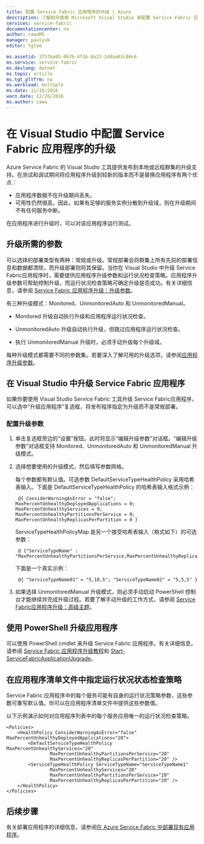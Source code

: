 ```yaml
---
title: 配置 Service Fabric 应用程序的升级 | Azure
description: 了解如何使用 Microsoft Visual Studio 来配置 Service Fabric 应用程序的升级设置。
services: service-fabric
documentationcenter: na
author: cawaMS
manager: paulyuk
editor: tglee

ms.assetid: 1757ba85-0b7b-4f16-8a23-2ddaa61c86c6
ms.service: service-fabric
ms.devlang: dotnet
ms.topic: article
ms.tgt_pltfrm: na
ms.workload: multiple
ms.date: 11/18/2016
wacn.date: 12/26/2016
ms.author: cawa
---
```


# 在 Visual Studio 中配置 Service Fabric 应用程序的升级
Azure Service Fabric 的 Visual Studio 工具提供发布到本地或远程群集的升级支持。在测试和调试期间将应用程序升级到较新的版本而不是替换应用程序有两个优点：

- 应用程序数据不在升级期间丢失。
- 可用性仍然很高，因此，如果有足够的服务实例分散到升级域，则在升级期间不有任何服务中断。

在应用程序进行升级时，可以对该应用程序运行测试。

## 升级所需的参数

可以选择的部署类型有两种：常规或升级。常规部署会将群集上所有先前的部署信息和数据都清除，而升级部署则将其保留。当你在 Visual Studio 中升级 Service Fabric应用程序时，需要提供应用程序升级参数和运行状况检查策略。应用程序升级参数可帮助控制升级，而运行状况检查策略可确定升级是否成功。有关详细信息，请参阅 [Service Fabric 应用程序升级：升级参数](./service-fabric-application-upgrade-parameters.md)。

有三种升级模式：Monitored、UnmonitoredAuto 和 UnmonitoredManual。

  - Monitored 升级自动执行升级和应用程序运行状况检查。

  - UnmonitoredAuto 升级自动执行升级，但跳过应用程序运行状况检查。

  - 执行 UnmonitoredManual 升级时，必须手动升级每个升级域。

每种升级模式都需要不同的参数集。若要深入了解可用的升级选项，请参阅[应用程序升级参数](./service-fabric-application-upgrade-parameters.md)。

## 在 Visual Studio 中升级 Service Fabric 应用程序

如果你要使用 Visual Studio Service Fabric 工具升级 Service Fabric应用程序，可以选中“升级应用程序”复选框，将发布程序指定为升级而不是常规部署。

### 配置升级参数

1. 单击复选框旁边的“设置”按钮。此时将显示“编辑升级参数”对话框。“编辑升级参数”对话框支持 Monitored、UnmonitoredAuto 和 UnmonitoredManual 升级模式。

2. 选择想要使用的升级模式，然后填写参数网格。

    每个参数都有默认值。可选参数 DefaultServiceTypeHealthPolicy 采用哈希表输入。下面是 DefaultServiceTypeHealthPolicy 的哈希表输入格式示例：

        @{ ConsiderWarningAsError = "false"; MaxPercentUnhealthyDeployedApplications = 0; MaxPercentUnhealthyServices = 0; MaxPercentUnhealthyPartitionsPerService = 0; MaxPercentUnhealthyReplicasPerPartition = 0 }
        
    ServiceTypeHealthPolicyMap 是另一个接受哈希表输入（格式如下）的可选参数：

        @ {"ServiceTypeName" : "MaxPercentUnhealthyPartitionsPerService,MaxPercentUnhealthyReplicasPerPartition,MaxPercentUnhealthyServices"}
        
    下面是一个真实示例：

        @{ "ServiceTypeName01" = "5,10,5"; "ServiceTypeName02" = "5,5,5" }
    
3. 如果选择 UnmonitoredManual 升级模式，则必须手动启动 PowerShell 控制台才能继续并完成升级过程。若要了解手动升级的工作方式，请参阅 [Service Fabric应用程序升级：高级主题](./service-fabric-application-upgrade-advanced.md)。

## 使用 PowerShell 升级应用程序

可以使用 PowerShell cmdlet 来升级 Service Fabric 应用程序。有关详细信息，请参阅 [Service Fabric 应用程序升级教程](./service-fabric-application-upgrade-tutorial.md)和 [Start-ServiceFabricApplicationUpgrade](https://msdn.microsoft.com/zh-cn/library/mt125975.aspx)。

## 在应用程序清单文件中指定运行状况状态检查策略

Service Fabric 应用程序中的每个服务可能有自身的运行状况策略参数，这些参数可重写默认值。你可以在应用程序清单文件中提供这些参数值。

以下示例演示如何对应用程序列表中的每个服务应用唯一的运行状况检查策略。

    <Policies>
        <HealthPolicy ConsiderWarningAsError="false" MaxPercentUnhealthyDeployedApplications="20">
            <DefaultServiceTypeHealthPolicy MaxPercentUnhealthyServices="20"               
                    MaxPercentUnhealthyPartitionsPerService="20"
                    MaxPercentUnhealthyReplicasPerPartition="20" />
            <ServiceTypeHealthPolicy ServiceTypeName="ServiceTypeName1"
                    MaxPercentUnhealthyServices="20"
                    MaxPercentUnhealthyPartitionsPerService="20"
                    MaxPercentUnhealthyReplicasPerPartition="20" />      
        </HealthPolicy>
    </Policies>

## 后续步骤
有关部署应用程序的详细信息，请参阅[在 Azure Service Fabric 中部署现有应用程序](./service-fabric-deploy-existing-app.md)。

<!---HONumber=Mooncake_1219_2016-->
